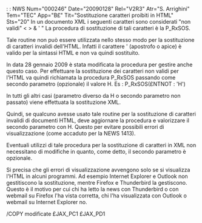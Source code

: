  :  : NWS Num="000246" Date="20090128" Rel="V2R3" Atr="S. Arrighini" Tem="TEC" App="B£" Tit="Sostituzione caratteri proibiti in HTML" Sts="20"
In un documento XML i seguenti caratteri sono considerati "non validi"
 <  >  &  '  "
La procedura di sostituzione di tali caratteri è la P_RxSOS.

Tale routine non può essere utilizzata nello stesso modo per la sostituzione di caratteri invalidi
dell'HTML.
Infatti il carattere ' (apostrofo o apice) è valido per la sintassi HTML e non va quindi sostituito.

In data 28 gennaio 2009 è stata modificata la procedura per gestire anche questo caso.
Per effettuare la sostituzione dei caratteri non validi per l'HTML va quindi richiamata la procedura P_RxSOS passando come secondo parametro (opzionale) il valore H.
Es :  P_RxSOS(£NTNOT : 'H')

In tutti gli altri casi (parametro diverso da H o secondo parametro non passato) viene effettuata la sostituzione XML.

Quindi, se qualcuno avesse usato tale routine per la sostituzione di caratteri invalidi di documenti HTML, deve aggiornare la procedura e valorizzare il secondo parametro con H.
Questo per evitare possibili errori di visualizzazione (come accaduto per la NEWS 1413).

Eventuali utilizzi di tale procedura per la sostituzione di caratteri in XML non necessitano di modifiche in quanto, come detto, il secondo parametro è opzionale.

Si precisa che gli errori di visualizzazione avvengono solo se si visualizza l'HTML in alcuni programmi. Ad esempio Internet Explorer e Outlook non gestitiscono la sostituzione, mentre Firefox e Thunderbird la gestiscono.
Questo è il motivo per cui chi ha letto la news con Thunderbird o con webmail su Firefox l'ha vista
corretta, chi l'ha visualizzata con Outlook o webmail su Internet Explorer no.

/COPY modificate
£JAX_PC1
£JAX_PD1

